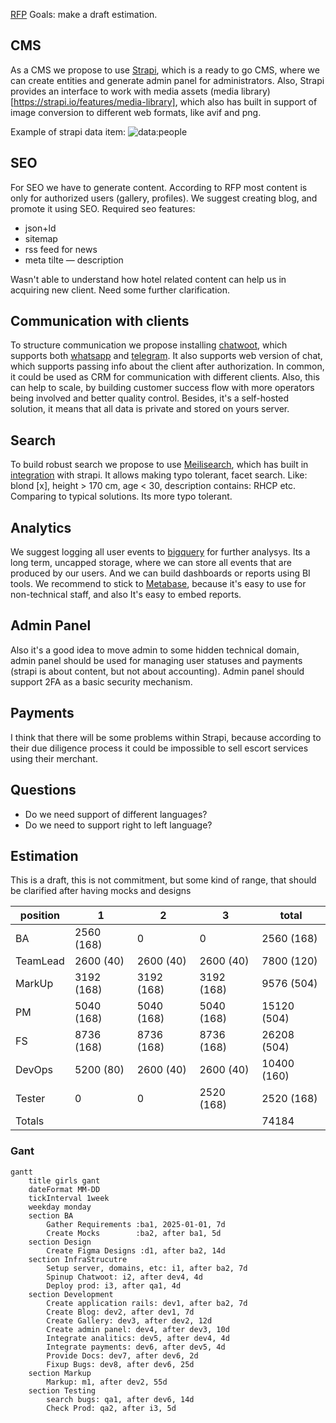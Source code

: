 [RFP](./girls-RFP.pdf)
Goals: make a draft estimation.
## CMS
As a CMS we propose to use [Strapi](https://strapi.io/), which is a ready to go CMS, where we can create entities and generate admin panel for administrators. Also, Strapi provides an interface to work with media assets (media library)[https://strapi.io/features/media-library], which also has built in support of image conversion to different web formats, like avif and png.

Example of strapi data item: ![data:people](https://i.imgur.com/ENUiFbL.png)
## SEO
For SEO we have to generate content. According to RFP most content is only for authorized users (gallery, profiles). We suggest creating blog, and promote it using SEO.
Required seo features:
- json+ld
- sitemap
- rss feed for news
- meta tilte — description

Wasn't able to understand how hotel related content can help us in acquiring new client. Need some further clarification.

## Communication with clients
To structure communication we propose installing [chatwoot](https://www.chatwoot.com/), which supports both [whatsapp](https://www.chatwoot.com/hc/user-guide/articles/1677832735-how-to-setup-a-whats_app-channel) and [telegram](https://www.chatwoot.com/hc/user-guide/articles/1677838569-how-to-setup-a-telegram-channel). It also supports web version of chat, which supports passing info about the client after authorization. In common, it could be used as CRM for communication with different clients. Also, this can help to scale, by building customer success flow with more operators being involved and better quality control. Besides, it's a self-hosted solution, it means that all data is private and stored on yours server.


## Search
To build robust search we propose to use [Meilisearch](https://www.meilisearch.com/), which has built in [integration](https://www.meilisearch.com/blog/strapi-v4-plugin-meilisearch) with strapi. It allows making typo tolerant, facet search. Like: blond [x], height > 170 cm, age < 30, description contains: RHCP etc. Comparing to typical solutions. Its more typo tolerant.

## Analytics
We suggest logging all user events to [bigquery](https://cloud.google.com/bigquery) for further analysys. Its a long term, uncapped storage, where we can store all events that are produced by our users. And we can build dashboards or reports using BI tools. We recommend to stick to [Metabase](https://www.metabase.com/), because it's easy to use for non-technical staff, and also It's easy to embed reports.

## Admin Panel 
Also it's a good idea to move admin to some hidden technical domain, admin panel should be used for managing user statuses and payments (strapi is about content, but not about accounting).
Admin panel should support 2FA as a basic security mechanism.
## Payments
I think that there will be some problems within Strapi, because according to their due diligence process it could be impossible to sell escort services using their merchant. 

## Questions
- Do we need support of different languages?
- Do we need to support right to left language?

## Estimation
This is a draft, this is not commitment, but some kind of range, that should be clarified after having mocks and designs

| position | 1          | 2          | 3          | total       |
| -------- | ---------- | ---------- | ---------- | ----------- |
| BA       | 2560 (168) | 0          | 0          | 2560 (168)  |
| TeamLead | 2600 (40)  | 2600 (40)  | 2600 (40)  | 7800 (120)  |
| MarkUp   | 3192 (168) | 3192 (168) | 3192 (168) | 9576 (504)  |
| PM       | 5040 (168) | 5040 (168) | 5040 (168) | 15120 (504) |
| FS       | 8736 (168) | 8736 (168) | 8736 (168) | 26208 (504) |
| DevOps   | 5200 (80)  | 2600 (40)  | 2600 (40)  | 10400 (160) |
| Tester   | 0          | 0          | 2520 (168) | 2520 (168)  |
| Totals   |            |            |            | 74184       |

### Gant
```mermaid
gantt
    title girls gant
    dateFormat MM-DD
    tickInterval 1week
    weekday monday
    section BA
        Gather Requirements :ba1, 2025-01-01, 7d
        Create Mocks        :ba2, after ba1, 5d
    section Design
		Create Figma Designs :d1, after ba2, 14d 
	section InfraStrucutre
		Setup server, domains, etc: i1, after ba2, 7d
		Spinup Chatwoot: i2, after dev4, 4d
		Deploy prod: i3, after qa1, 4d
	section Development
		Create application rails: dev1, after ba2, 7d
		Create Blog: dev2, after dev1, 7d
		Create Gallery: dev3, after dev2, 12d
		Create admin panel: dev4, after dev3, 10d
		Integrate analitics: dev5, after dev4, 4d
		Integrate payments: dev6, after dev5, 4d 
		Provide Docs: dev7, after dev6, 2d
		Fixup Bugs: dev8, after dev6, 25d
	section Markup
		Markup: m1, after dev2, 55d
	section Testing
	    search bugs: qa1, after dev6, 14d
	    Check Prod: qa2, after i3, 5d
		
```
